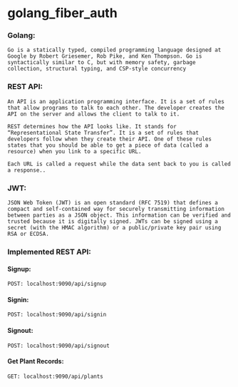 # golang_fiber_auth

### Golang:

    Go is a statically typed, compiled programming language designed at Google by Robert Griesemer, Rob Pike, and Ken Thompson. Go is syntactically similar to C, but with memory safety, garbage collection, structural typing, and CSP-style concurrency

### REST API:

    An API is an application programming interface. It is a set of rules that allow programs to talk to each other. The developer creates the API on the server and allows the client to talk to it.

    REST determines how the API looks like. It stands for “Representational State Transfer”. It is a set of rules that developers follow when they create their API. One of these rules states that you should be able to get a piece of data (called a resource) when you link to a specific URL.

    Each URL is called a request while the data sent back to you is called a response..

### JWT:

    JSON Web Token (JWT) is an open standard (RFC 7519) that defines a compact and self-contained way for securely transmitting information between parties as a JSON object. This information can be verified and trusted because it is digitally signed. JWTs can be signed using a secret (with the HMAC algorithm) or a public/private key pair using RSA or ECDSA.


### Implemented REST API:

#### Signup:
    POST: localhost:9090/api/signup

#### Signin:
    POST: localhost:9090/api/signin

#### Signout:
    POST: localhost:9090/api/signout

#### Get Plant Records:
    GET: localhost:9090/api/plants
